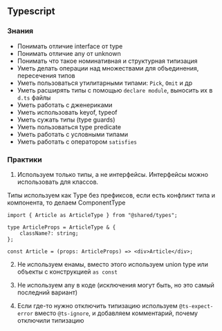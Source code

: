 ## Typescript

### Знания

- Понимать отличие interface от type
- Понимать отличие any от unknown
- Понимать что такое номинативная и структурная типизация
- Уметь делать операции над множествами для объединения, пересечения типов
- Уметь пользоваться утилитарными типами: `Pick`, `Omit` и др
- Уметь расширять типы с помощью `declare module`, выносить их в `d.ts` файлы
- Уметь работать с дженериками
- Уметь использовать keyof, typeof
- Уметь сужать типы (type guards)
- Уметь пользоваться type predicate
- Уметь работать с условными типами
- Уметь работать с оператором `satisfies`

### Практики

1. Используем только типы, а не интерфейсы. Интерфейсы можно использовать для классов.

Типы используем как Type без префиксов, если есть конфликт типа и компонента, то делаем ComponentType
```tsx
import { Article as ArticleType } from "@shared/types";

type ArticleProps = ArticleType & {
	className?: string;
};

const Article = (props: ArticleProps) => <div>Article</div>;
```

2. Не используем енамы, вместо этого используем union type или объекты с конструкцией `as const`

3. Не используем any в коде (исключения могут быть, но это самый последний вариант)

4. Если где-то нужно отключить типизацию используем `@ts-expect-error` вместо `@ts-ignore`, и добавляем комментарий, почему отключили типизацию
